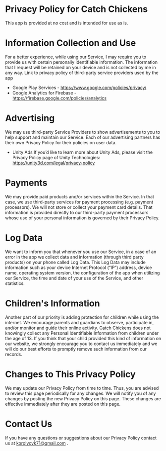 # Privacy Policy for Catch Chickens
This app is provided at no cost and is intended for use as is.
# Information Collection and Use
For a better experience, while using our Service, I may require you to provide us with certain personally identifiable information. The information that I request will be retained on your device and is not collected by me in any way.
Link to privacy policy of third-party service providers used by the app
-	Google Play Services - https://www.google.com/policies/privacy/ 
-	Google Analytics for Firebase - https://firebase.google.com/policies/analytics 
# Advertising
We may use third-party Service Providers to show advertisements to you to help support and maintain our Service. Each of our advertising partners has their own Privacy Policy for their policies on user data.
-	Unity Ads
If you’d like to learn more about Unity Ads, please visit the Privacy Policy page of Unity Technologies: https://unity3d.com/legal/privacy-policy
# Payments
We may provide paid products and/or services within the Service. In that case, we use third-party services for payment processing (e.g. payment processors).
We will not store or collect your payment card details. That information is provided directly to our third-party payment processors whose use of your personal information is governed by their Privacy Policy.
# Log Data
We want to inform you that whenever you use our Service, in a case of an error in the app we collect data and information (through third party products) on your phone called Log Data. This Log Data may include information such as your device Internet Protocol (“IP”) address, device name, operating system version, the configuration of the app when utilizing our Service, the time and date of your use of the Service, and other statistics.
# Children's Information
Another part of our priority is adding protection for children while using the internet. We encourage parents and guardians to observe, participate in, and/or monitor and guide their online activity. Catch Chickens does not knowingly collect any Personal Identifiable Information from children under the age of 13.
If you think that your child provided this kind of information on our website, we strongly encourage you to contact us immediately and we will do our best efforts to promptly remove such information from our records.
# Changes to This Privacy Policy
We may update our Privacy Policy from time to time. Thus, you are advised to review this page periodically for any changes. We will notify you of any changes by posting the new Privacy Policy on this page. These changes are effective immediately after they are posted on this page.
# Contact Us
If you have any questions or suggestions about our Privacy Policy contact us at korolyovk71@gmail.com .

